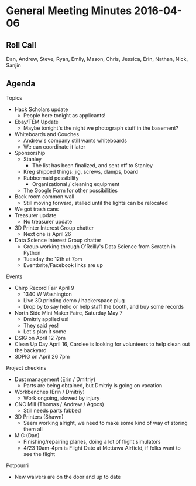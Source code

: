 General Meeting Minutes 2016-04-06
==================================

Roll Call
---------
Dan, Andrew, Steve, Ryan, Emily, Mason, Chris, Jessica, Erin, Nathan, Nick, Sanjin

Agenda
------

Topics

- Hack Scholars update
  - People here tonight as applicants!
- Ebay/TEM Update
  - Maybe tonight's the night we photograph stuff in the basement?
- Whiteboards and Couches
  - Andrew's company still wants whiteboards
  - We can coordinate it later
- Sponsorship
  - Stanley
    - The list has been finalized, and sent off to Stanley
  - Kreg shipped things: jig, screws, clamps, board
  - Rubbermaid possibility
    - Organizational / cleaning equipment
  - The Google Form for other possibilities
- Back room common wall
  - Still moving forward, stalled until the lights can be relocated
- We got trash cans
- Treasurer update
  - No treasurer update
- 3D Printer Interest Group chatter
  - Next one is April 26
- Data Science Interest Group chatter
  - Group working through O'Reilly's Data Science from Scratch in Python
  - Tuesday the 12th at 7pm
  - Eventbrite/Facebook links are up

Events

- Chirp Record Fair April 9
  - 1340 W Washington
  - Live 3D printing demo / hackerspace plug
  - Drop by to say hello or help staff the booth, and buy some records
- North Side Mini Maker Faire, Saturday May 7
  - Dmitriy applied us!
  - They said yes!
  - Let's plan it some
- DSIG on April 12 7pm
- Clean Up Day April 16, Carolee is looking for volunteers to help clean out the backyard
- 3DPIG on April 26 7pm

Project checkins

- Dust management (Erin / Dmitriy)
  - Parts are being obtained, but Dmitriy is going on vacation
- Workbenches (Erin / Dmitriy)
  - Work ongoing, slowed by injury
- CNC Mill (Thomas / Andrew / Agocs)
  - Still needs parts fabbed
- 3D Printers (Shawn)
  - Seem working alright, we need to make some kind of way of storing them all
- MIG (Dan)
  - Finishing/repairing planes, doing a lot of flight simulators
  - 4/23 10am-4pm is Flight Date at Mettawa Airfield, if folks want to see the flight

Potpourri
- New waivers are on the door and up to date
